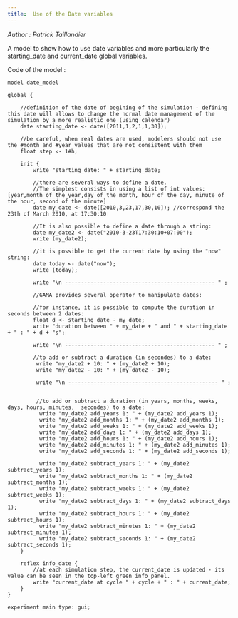 ```yaml
---
title:  Use of the Date variables
---
```


[//]: # (keyword|operator_add_years)
[//]: # (keyword|operator_add_months)
[//]: # (keyword|operator_add_weeks)
[//]: # (keyword|operator_add_days)
[//]: # (keyword|operator_add_hours)
[//]: # (keyword|operator_add_minutes)
[//]: # (keyword|operator_add_seconds)
[//]: # (keyword|operator_subtract_years)
[//]: # (keyword|operator_subtract_months)
[//]: # (keyword|operator_subtract_weeks)
[//]: # (keyword|operator_subtract_days)
[//]: # (keyword|operator_subtract_hours)
[//]: # (keyword|operator_subtract_minutes)
[//]: # (keyword|operator_subtract_seconds)
[//]: # (keyword|concept_date)


_Author :  Patrick Taillandier_

A model to show how to use date variables and more particularly the starting_date and current_date global variables.


Code of the model : 

```
model date_model 

global {
	
	//definition of the date of begining of the simulation - defining this date will allows to change the normal date management of the simulation by a more realistic one (using calendar) 
	date starting_date <- date([2011,1,2,1,1,30]);
	
	//be careful, when real dates are used, modelers should not use the #month and #year values that are not consistent with them
	float step <- 1#h;
		
	init {
		write "starting_date: " + starting_date;
		
		//there are several ways to define a date.
		//The simplest consists in using a list of int values: [year,month of the year,day of the month, hour of the day, minute of the hour, second of the minute]
		date my_date <- date([2010,3,23,17,30,10]); //correspond the 23th of March 2010, at 17:30:10
		
		//It is also possible to define a date through a string:
		date my_date2 <- date("2010-3-23T17:30:10+07:00"); 
		write (my_date2);
	
		//it is possible to get the current date by using the "now" string:
		date today <- date("now"); 
		write (today);
		
		write "\n ----------------------------------------------- " ;
		
		//GAMA provides several operator to manipulate dates:	
			
		//for instance, it is possible to compute the duration in seconds between 2 dates:
		float d <- starting_date - my_date;
		write "duration between " + my_date + " and " + starting_date + " : " + d + "s";
		
		write "\n ----------------------------------------------- " ;
		
		//to add or subtract a duration (in secondes) to a date:
		 write "my_date2 + 10: " + (my_date2 + 10);
		 write "my_date2 - 10: " + (my_date2 - 10);
		 
		 write "\n ----------------------------------------------- " ;
		 
		 
		 //to add or subtract a duration (in years, months, weeks, days, hours, minutes,  secondes) to a date:
		  write "my_date2 add_years 1: " + (my_date2 add_years 1);
		  write "my_date2 add_months 1: " + (my_date2 add_months 1);
		  write "my_date2 add_weeks 1: " + (my_date2 add_weeks 1);
		  write "my_date2 add_days 1: " + (my_date2 add_days 1);
		  write "my_date2 add_hours 1: " + (my_date2 add_hours 1);
		  write "my_date2 add_minutes 1: " + (my_date2 add_minutes 1);
		  write "my_date2 add_seconds 1: " + (my_date2 add_seconds 1);
		  
		  write "my_date2 subtract_years 1: " + (my_date2 subtract_years 1);
		  write "my_date2 subtract_months 1: " + (my_date2 subtract_months 1);
		  write "my_date2 subtract_weeks 1: " + (my_date2 subtract_weeks 1);
		  write "my_date2 subtract_days 1: " + (my_date2 subtract_days 1);
		  write "my_date2 subtract_hours 1: " + (my_date2 subtract_hours 1);
		  write "my_date2 subtract_minutes 1: " + (my_date2 subtract_minutes 1);
		  write "my_date2 subtract_seconds 1: " + (my_date2 subtract_seconds 1);
	}
	
	reflex info_date {
		//at each simulation step, the current_date is updated - its value can be seen in the top-left green info panel.
		write "current_date at cycle " + cycle + " : " + current_date;
	}
}

experiment main type: gui;
```
